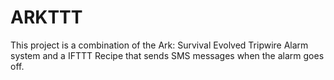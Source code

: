 # ARKTTT

This project is a combination of the Ark: Survival Evolved Tripwire Alarm system and a IFTTT Recipe that sends SMS messages when the alarm goes off.
